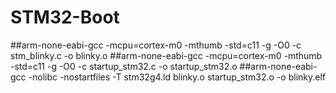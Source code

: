 # STM32-Boot
##arm-none-eabi-gcc -mcpu=cortex-m0 -mthumb -std=c11 -g -O0 -c stm_blinky.c -o blinky.o
##arm-none-eabi-gcc -mcpu=cortex-m0 -mthumb -std=c11 -g -O0 -c startup_stm32.c -o startup_stm32.o
##arm-none-eabi-gcc -nolibc -nostartfiles -T stm32g4.ld blinky.o startup_stm32.o -o blinky.elf

